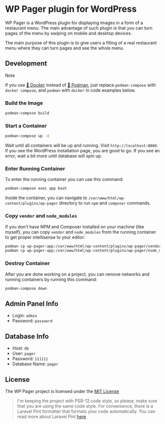 # WP Pager plugin for WordPress
WP Pager is a WordPress plugin for displaying images in a form of a restaurant menu. The main advantage of such plugin is that you can turn pages of the menu by swiping on mobile and desktop devices.

The main purpose of this plugin is to give users a filling of a real restaurant menu where they can turn pages and see the whole menu.

## Development
> [!NOTE]
> If you use [🐳 Docker](https://app.docker.com/) instead of [🦦 Podman](https://podman.io/), just replace `podman-compose` with `docker compose`, and `podman` with `docker` in code examples below.

### Build the Image
```bash
podman-compose build
```

### Start a Container
```bash
podman-compose up -d
```

Wait until all containers will be up and running. Visit `http://localhost:8080`. If you see the WordPress installation page, you are good to go. If you see an error, wait a bit more until database will spin up.

### Enter Running Container
To enter the running container you can use this command:
```bash
podman-compose exec app bash
```

Inside the container, you can navigate to `/var/www/html/wp-content/plugins/wp-pager` directory to run `npm` and `composer` commands.

### Copy `vendor` and `node_modules`
If you don't have NPM and Composer installed on your machine (like myself), you can copy `vendor` and `node_modules` from the running container to get proper intellisense to your editor:
```bash
podman cp wp-pager-app:/var/www/html/wp-content/plugins/wp-pager/vendor plugin/ && \
podman cp wp-pager-app:/var/www/html/wp-content/plugins/wp-pager/node_modules plugin/
```

### Destroy Container
After you are done working on a project, you can remove networks and running containers by running this command:
```bash
podman-compose down
```

## Admin Panel Info
- Login: `admin`
- Password: `password`

## Database Info
- Host: `db`
- User: `pager`
- Password: `111111`
- Database Name: `pager`

## License
The WP Pager project is licensed under the [MIT License](https://github.com/wp-pager/wp-pager/blob/master/LICENCE)

> I'm keeping the project with PSR-12 code style, so please, make sure that you are using the same code style. For convenience, there is a Laravel Pint formatter that formats your code automatically. You can read more about Laravel Pint [here](https://laravel.com/docs/pint)
